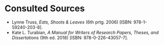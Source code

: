 # Consulted Sources
* Lynne Truss, _Eats, Shoots & Leaves_ (6th prtg. 2006) [ISBN: 978-1-59240-203-8].
* Kate L. Turabian, _A Manual for Writers of Research Papers, Theses, and Dissertations_ (9th ed. 2018) [ISBN: 978-0-226-43057-7].
